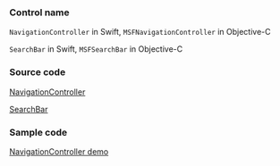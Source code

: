### Control name

`NavigationController` in Swift, `MSFNavigationController` in Objective-C

`SearchBar` in Swift, `MSFSearchBar` in Objective-C

### Source code

[NavigationController](https://github.com/microsoft/fluentui-apple/blob/master/ios/FluentUI/Navigation/NavigationController.swift)

[SearchBar](https://github.com/microsoft/fluentui-apple/blob/master/ios/FluentUI/Controls/SearchBar.swift)

### Sample code

[NavigationController demo](https://github.com/microsoft/fluentui-apple/blob/master/ios/FluentUI.Demo/FluentUI.Demo/Demos/NavigationControllerDemoController.swift)
